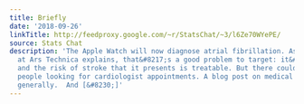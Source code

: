 ```yaml
---
title: Briefly
date: '2018-09-26'
linkTitle: http://feedproxy.google.com/~r/StatsChat/~3/l6Ze70WYePE/
source: Stats Chat
description: 'The Apple Watch will now diagnose atrial fibrillation. As this story
  at Ars Technica explains, that&#8217;s a good problem to target: it&#8217;s under-diagnosed,
  and the risk of stroke that it presents is treatable. But there could be a lot of
  people looking for cardiologist appointments. A blog post on medical AI safety more
  generally.  And [&#8230;]'
---
```

